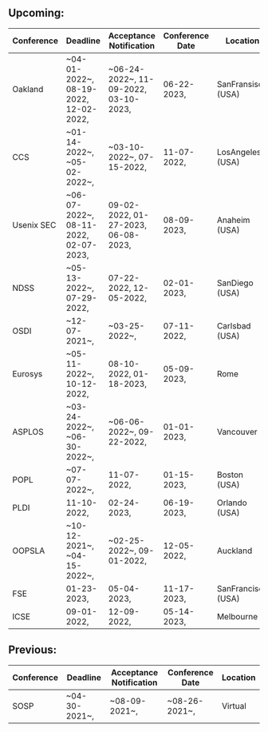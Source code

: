 ## Upcoming:
| Conference | Deadline | Acceptance Notification | Conference Date | Location |
| --- | --- | --- | --- | --- |
| Oakland | ~04-01-2022~, 08-19-2022, 12-02-2022,  | ~06-24-2022~, 11-09-2022, 03-10-2023,  | 06-22-2023,  | SanFransisco (USA) | 
| CCS | ~01-14-2022~, ~05-02-2022~,  | ~03-10-2022~, 07-15-2022,  | 11-07-2022,  | LosAngeles (USA) | 
| Usenix SEC | ~06-07-2022~, 08-11-2022, 02-07-2023,  | 09-02-2022, 01-27-2023, 06-08-2023,  | 08-09-2023,  | Anaheim (USA) | 
| NDSS | ~05-13-2022~, 07-29-2022,  | 07-22-2022, 12-05-2022,  | 02-01-2023,  | SanDiego (USA) | 
| OSDI | ~12-07-2021~,  | ~03-25-2022~,  | 07-11-2022,  | Carlsbad (USA) | 
| Eurosys | ~05-11-2022~, 10-12-2022,  | 08-10-2022, 01-18-2023,  | 05-09-2023,  | Rome | 
| ASPLOS | ~03-24-2022~, ~06-30-2022~,  | ~06-06-2022~, 09-22-2022,  | 01-01-2023,  | Vancouver | 
| POPL | ~07-07-2022~,  | 11-07-2022,  | 01-15-2023,  | Boston (USA) | 
| PLDI | 11-10-2022,  | 02-24-2023,  | 06-19-2023,  | Orlando (USA) | 
| OOPSLA | ~10-12-2021~, ~04-15-2022~,  | ~02-25-2022~, 09-01-2022,  | 12-05-2022,  | Auckland | 
| FSE | 01-23-2023,  | 05-04-2023,  | 11-17-2023,  | SanFrancisco (USA) | 
| ICSE | 09-01-2022,  | 12-09-2022,  | 05-14-2023,  | Melbourne | 

## Previous:
| Conference | Deadline | Acceptance Notification | Conference Date | Location |
| --- | --- | --- | --- | --- |
| SOSP | ~04-30-2021~,  | ~08-09-2021~,  | ~08-26-2021~,  | Virtual|
